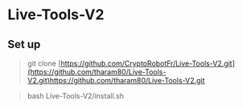 # Live-Tools-V2

## Set up

> git clone [https://github.com/CryptoRobotFr/Live-Tools-V2.git](https://github.com/tharam80/Live-Tools-V2.git)https://github.com/tharam80/Live-Tools-V2.git

> bash Live-Tools-V2/install.sh
